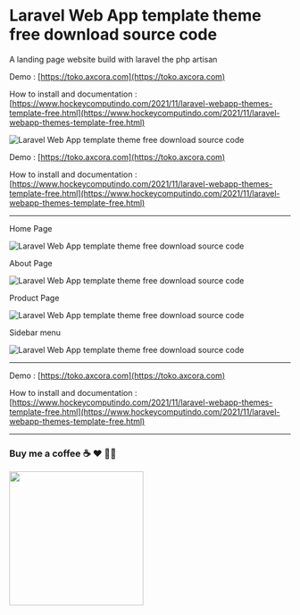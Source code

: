 # Laravel Web App template theme free download source code

A landing page website build with laravel the php artisan

Demo : [https://toko.axcora.com](https://toko.axcora.com)

How to install and documentation : [https://www.hockeycomputindo.com/2021/11/laravel-webapp-themes-template-free.html](https://www.hockeycomputindo.com/2021/11/laravel-webapp-themes-template-free.html)

![Laravel Web App template theme free download source code](https://1.bp.blogspot.com/-vP2VJbqNKv0/YZ0Wy2EEDJI/AAAAAAAASDI/quRlNLK6hFk2vxd3479x8Txv6H9dJV5sACLcBGAsYHQ/s1024/laravel%2Bweb%2Bapp%2Bthemes%2Bfree%2Bdownload%2Bsource%2Bcode.jpg)

Demo : [https://toko.axcora.com](https://toko.axcora.com)

How to install and documentation : [https://www.hockeycomputindo.com/2021/11/laravel-webapp-themes-template-free.html](https://www.hockeycomputindo.com/2021/11/laravel-webapp-themes-template-free.html)

-------------------------------------------

Home Page

![ Laravel Web App template theme free download source code](https://1.bp.blogspot.com/-Mi7UmE-Zt_s/YZ0R8fhQmCI/AAAAAAAASC0/4DATWokuR_ouRrrfpva9o6-e23K-u4b1QCLcBGAsYHQ/s2701/laravel%2Bweb%2Bapp%2Bsource%2Bcode%2Bfree%2Bdownload%2Bgratis%2B%25281%2529.jpeg)


About Page

![ Laravel Web App template theme free download source code](https://1.bp.blogspot.com/-IijUOJKSo0U/YZ0R8rVEoAI/AAAAAAAASCw/mrkNZ8SX0pUthvoDLuO1Hhr0aYGOjH5pgCLcBGAsYHQ/s1475/laravel%2Bweb%2Bapp%2Bsource%2Bcode%2Bfree%2Bdownload%2Bgratis%2B%25283%2529.jpeg)

Product Page

![ Laravel Web App template theme free download source code](https://1.bp.blogspot.com/-W7f268xaKFE/YZ0R9g0V4CI/AAAAAAAASC4/CCEIw3kQvvgR6coXRO8_DvhLRiXfpJu1QCLcBGAsYHQ/s1883/laravel%2Bweb%2Bapp%2Bsource%2Bcode%2Bfree%2Bdownload%2Bgratis%2B%25284%2529.jpeg)

Sidebar menu

![ Laravel Web App template theme free download source code](https://1.bp.blogspot.com/-YOGZeCdc01E/YZ0R8Vy0NfI/AAAAAAAASCs/8x-BOW_rXWsOmKfDbEsjGg4x3hdGDg22ACLcBGAsYHQ/s1232/laravel%2Bweb%2Bapp%2Bsource%2Bcode%2Bfree%2Bdownload%2Bgratis%2B%25282%2529.jpeg)

-------------------------------------------

Demo : [https://toko.axcora.com](https://toko.axcora.com)

How to install and documentation : [https://www.hockeycomputindo.com/2021/11/laravel-webapp-themes-template-free.html](https://www.hockeycomputindo.com/2021/11/laravel-webapp-themes-template-free.html)

-------------------------------------------

### Buy me a coffee ☕️ ❤️  ✌🏻 

<a href="https://www.buymeacoffee.com/axcora"><img width="240" src="https://blogger.googleusercontent.com/img/b/R29vZ2xl/AVvXsEgIA9HMwkK8kr7uRwVNxnhXsLQsJHxQQYVSzqCAaK58OpJOiTlzbIX7eEwS_VpJ3oEG-xrmVEl2WKqGvB_o-KjyBGTbbjFHM_bN2Jce9g3FTnt2ZJViwcvB9DHPOKPEMCl7jTQRVWKPw_ETloH7_CK8Xr09SSNNx22xnfGjViwdEsGtR-yGrLmr-JUGHA/s1090/bmc-button.png"/></a>
